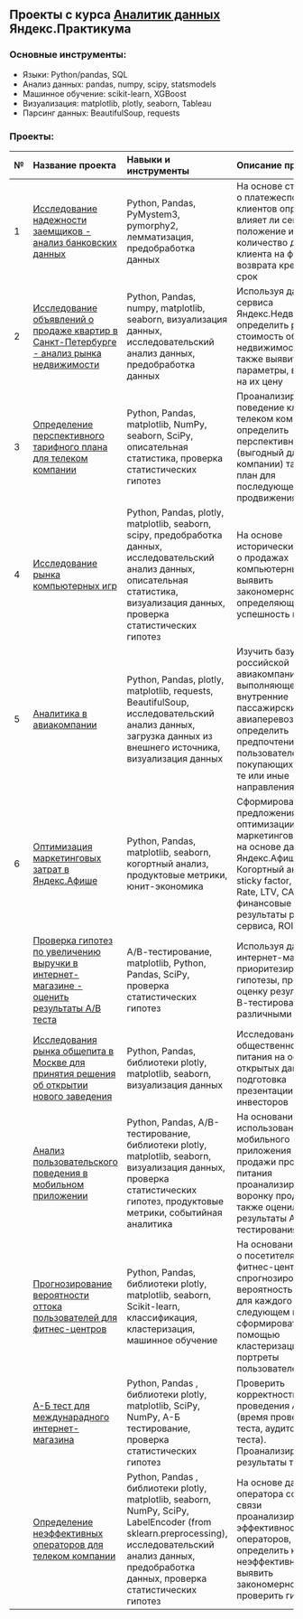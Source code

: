 ## Проекты с курса [Аналитик данных](https://praktikum.yandex.ru/data-analyst/) Яндекс.Практикума

### Основные инструменты:
- Языки: Python/pandas, SQL
- Анализ данных: pandas, numpy, scipy, statsmodels
- Машинное обучение: scikit-learn, XGBoost
- Визуализация: matplotlib, plotly, seaborn, Tableau
- Парсинг данных: BeautifulSoup, requests

### Проекты:
| **№** | **Название проекта** | **Навыки и инструменты** | **Описание проекта**|
|:-|:----|:----|:----------|
| 1 | [Исследование надежности заемщиков - анализ банковских данных](https://github.com/nefella/yandex_praktikum_data_analyst/blob/main/01_reliability_of_borrowers.ipynb) |Python, Pandas, PyMystem3, pymorphy2, лемматизация, предобработка данных| На основе статистики о платежеспособности клиентов определить влияет ли семейное положение и количество детей клиента на факт возврата кредита в срок |  
| 2 | [Исследование объявлений о продаже квартир в Санкт-Петербурге - анализ рынка недвижимости](https://github.com/nefella/yandex_praktikum_data_analyst/blob/main/02_real_estate_market.ipynb) |Python, Pandas, numpy, matplotlib, seaborn, визуализация данных, исследовательский анализ данных, предобработка данных | Используя данные сервиса Яндекс.Недвижимость, определить рыночную стоимость объектов недвижимости, а также выявить параметры, влияющие на их цену |
| 3 | [Определение перспективного тарифного плана для телеком компании](https://github.com/nefella/yandex_praktikum_data_analyst/blob/main/03_promising_tariff_plan.ipynb) |Python, Pandas, matplotlib, NumPy, seaborn, SciPy, описательная статистика, проверка статистических гипотез | Проанализировать поведение клиентов телеком компании и определить перспективный (выгодный для компании) тарифный план для последующего его продвижения|
| 4 | [Исследование рынка компьютерных игр](https://github.com/nefella/yandex_praktikum_data_analyst/blob/main/04_gaming_market_research.ipynb) | Python, Pandas, plotly, matplotlib, seaborn, scipy, предобработка данных, исследовательский анализ данных, описательная статистика, визуализация данных, проверка статистических гипотез | На основе исторических данных о продажах компьютерных игр выявить закономерности, определяющие успешность игры |
| 5 | [Аналитика в авиакомпании](https://github.com/nefella/yandex_praktikum_data_analyst/blob/main/05_airline_analytics.ipynb) | Python, Pandas, plotly, matplotlib, requests, BeautifulSoup, исследовательский анализ данных, загрузка данных из внешнего источника, визуализация данных | Изучить базу данных российской авиакомпании, выполняющей внутренние пассажирские авиаперевозки, и определить предпочтения пользователей, покупающих билеты на те или иные направления |
| 6 | [Оптимизация маркетинговых затрат в Яндекс.Афише](https://github.com/nefella/yandex_praktikum_data_analyst/blob/main/06_analytics_in_Yandex_Afisha.ipynb) | Python, Pandas, matplotlib, seaborn, когортный анализ, продуктовые метрики, юнит-экономика | Сформировать предложения по оптимизации маркетинговых затрат на основе данных от Яндекс.Афиши. Когортный анализ, sticky factor, Retention Rate, LTV, САС, ROMI, финансовые результаты работы сервиса, ROI|
|  | [Проверка гипотез по увеличению выручки в интернет-магазине - оценить результаты А/В теста](https://github.com) | А/В-тестирование, matplotlib, Python, Pandas, SciPy, проверка статистических гипотез | Используя данные интернет-магазина приоритезировать гипотезы, произвести оценку результатов А/В-тестирования различными методами  
|  | [Исследования рынка общепита в Москве для принятия решения об открытии нового заведения](https://github.com) | Python, Pandas, библиотеки plotly, matplotlib, seaborn, визуализация данных | Исследование рынка общественного питания на основе открытых данных, подготовка презентации для инвесторов
|  | [Анализ пользовательского поведения в мобильном приложении](https://github.com/) | Python, Pandas, А/В-тестирование, библиотеки plotly, matplotlib, seaborn, визуализация данных, проверка статистических гипотез, продуктовые метрики, событийная аналитика | На основании данных использования мобильного приложения для продажи продуктов питания проанализировала воронку продаж, а также оценила результаты А/А/В-тестирования |
|  | [Прогнозирование вероятности оттока пользователей для фитнес-центров](https://github.com/) | Python, Pandas, библиотеки plotly, matplotlib, seaborn, Scikit-learn, классификация, кластеризация, машинное обучение | На основании данных о посетителях сети фитнес-центров спрогнозировать вероятность оттока для каждого клиента в следующем месяце, сформировать с помощью кластеризации портреты пользователей |
|  | [А-Б тест для междунарадного интернет-магазина](https://github.com/) | Python, Pandas , библиотеки plotly, matplotlib, SciPy, NumPy, А-Б тестирование, проверка статистических гипотез| Проверить корректность проведения А-Б теста (время проведения теста, аудиторию теста). Проанализировать результаты теста.|
|  | [Определение неэффективных операторов для телеком компании](https://github.com/) | Python, Pandas , библиотеки plotly, matplotlib, seaborn, NumPy, SciPy, LabelEncoder (from sklearn.preprocessing), исследовательский анализ данных, предобработка данных, проверка статистических гипотез | На основе данных оператора сотовой связи проанализировать эффективность работы операторов, определить критерии неэффективности, выявить закономерности, проверить гипотезы. |  


